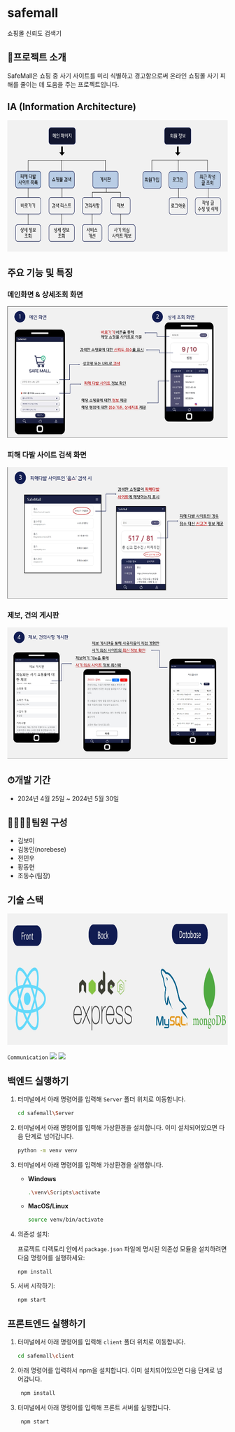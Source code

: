 # safemall
쇼핑몰 신뢰도 검색기

## 🎣프로젝트 소개
SafeMall은 쇼핑 중 사기 사이트를 미리 식별하고 경고함으로써 온라인 쇼핑몰 사기 피해를 줄이는 데 도움을 주는 프로젝트입니다.

## IA (Information Architecture)
<img src="https://github.com/norebese/safemall/blob/master/sample/readmeimg/IA.jpeg" height="300">

## 주요 기능 및 특징
### 메인화면 & 상세조회 화면
<img src="https://github.com/norebese/safemall/blob/master/sample/readmeimg/main.jpeg" height="300">

### 피해 다발 사이트 검색 화면
<img src="https://github.com/norebese/safemall/blob/master/sample/readmeimg/search1.jpeg" height="300">

### 제보, 건의 게시판
<img src="https://github.com/norebese/safemall/blob/master/sample/readmeimg/report.jpeg" height="300">

## ⏱개발 기간
 * 2024년 4월 25일 ~ 2024년 5월 30일

## 👨‍👨‍👦‍👦팀원 구성
* 김보미
* 김동인(norebese)
* 전민우
* 황동현
* 조동수(팀장)


## 기술 스택
<img src="https://github.com/norebese/safemall/blob/master/sample/readmeimg/tools.jpeg" height="300">

`Communication`
<img src="https://img.shields.io/badge/notion-000000?style=flat-square&logo=notion&logoColor=white">
<img src="https://img.shields.io/badge/github-181717?style=flat-square&logo=github&logoColor=white">

## 백엔드 실행하기

1. 터미널에서 아래 명령어를 입력해 `Server` 폴더 위치로 이동합니다.

    ```bash
    cd safemall\Server
    ```

2. 터미널에서 아래 명령어를 입력해 가상환경을 설치합니다. 이미 설치되어있으면 다음 단계로 넘어갑니다.

    ```bash
    python -m venv venv
    ```

3. 터미널에서 아래 명령어를 입력해 가상환경을 실행합니다.

    - **Windows**

        ```bash
        .\venv\Scripts\activate
        ```

    - **MacOS/Linux**

        ```bash
        source venv/bin/activate
        ```

4. 의존성 설치:

   프로젝트 디렉토리 안에서 `package.json` 파일에 명시된 의존성 모듈을 설치하려면 다음 명령어를 실행하세요:

    ```bash
    npm install
    ```

5. 서버 시작하기:

    ```bash
    npm start
    ```

## 프론트엔드 실행하기

1. 터미널에서 아래 명령어를 입력해 `client` 폴더 위치로 이동합니다.

    ```bash
    cd safemall\client
    ```
2. 아래 명령어를 입력하서 npm을 설치합니다. 이미 설치되어있으면 다음 단계로 넘어갑니다.

   ```bash
    npm install
    ```
3. 터미널에서 아래 명령어를 입력해 프론트 서버를 실행합니다.

   ```bash
    npm start
    ```
